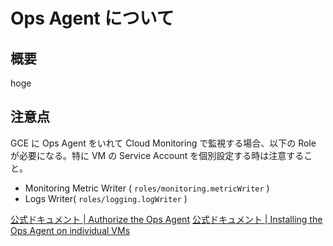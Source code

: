 # Ops Agent について

## 概要


hoge


## 注意点

GCE に Ops Agent をいれて Cloud Monitoring で監視する場合、以下の Role が必要になる。特に VM の Service Account を個別設定する時は注意すること。

+ Monitoring Metric Writer ( `roles/monitoring.metricWriter` )
+ Logs Writer( `roles/logging.logWriter` )

[公式ドキュメント | Authorize the Ops Agent](https://cloud.google.com/monitoring/agent/ops-agent/authorization#create-service-account)
[公式ドキュメント | Installing the Ops Agent on individual VMs](https://cloud.google.com/monitoring/agent/ops-agent/installation)
